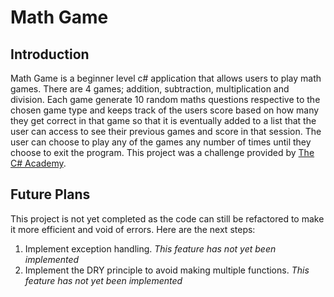 # Math Game
## Introduction
Math Game is a beginner level c# application that allows users to play math games. There are 4 games; addition, subtraction, multiplication and division. Each game generate 10 random maths questions respective to the chosen game type and keeps track of 
the users score based on how many they get correct in that game so that it is eventually added to a list that the user can access to see their previous games and score in that session. The user can choose to play any of the games any number of times
until they choose to exit the program.
This project was a challenge provided by [The C# Academy](https://www.thecsharpacademy.com/).
## Future Plans
This project is not yet completed as the code can still be refactored to make it more efficient and void of errors. Here are the next steps:
1. Implement exception handling.
*This feature has not yet been implemented*
2. Implement the DRY principle to avoid making multiple functions.
*This feature has not yet been implemented*
